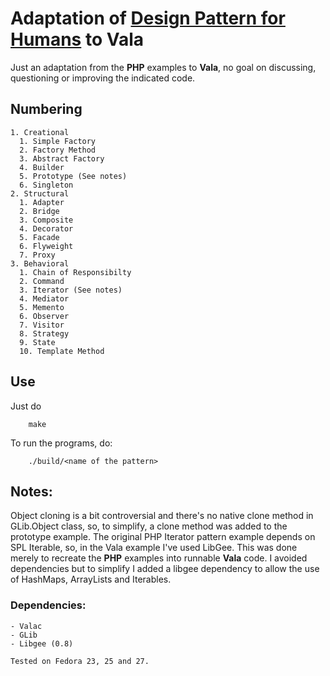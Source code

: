# Adaptation of [Design Pattern for Humans](https://github.com/kamranahmedse/design-patterns-for-humans/blob/master/README.md) to Vala
Just an adaptation from the **PHP** examples to **Vala**, no goal on discussing, questioning or improving the indicated code.

## Numbering
	1. Creational
	  1. Simple Factory
	  2. Factory Method 
	  3. Abstract Factory
	  4. Builder
	  5. Prototype (See notes)
	  6. Singleton
	2. Structural
	  1. Adapter
	  2. Bridge
      3. Composite
      4. Decorator
      5. Facade
      6. Flyweight
      7. Proxy
	3. Behavioral
	  1. Chain of Responsibilty
	  2. Command
	  3. Iterator (See notes)
	  4. Mediator
	  5. Memento
	  6. Observer
	  7. Visitor
	  8. Strategy
	  9. State
	  10. Template Method
## Use
Just do
```shell
    make
```
To run the programs, do:
```shell
    ./build/<name of the pattern>
```
## Notes:
Object cloning is a bit controversial and there's no native clone method in GLib.Object class, so, to simplify, a clone method was added to the prototype example. The original PHP Iterator pattern example depends on SPL Iterable, so, in the Vala example I've used LibGee. This was done merely to recreate the **PHP** examples into runnable **Vala** code. I avoided dependencies but to simplify I added a libgee dependency to allow the use of HashMaps, ArrayLists and Iterables.

### Dependencies:
    - Valac
    - GLib
    - Libgee (0.8)
    
    Tested on Fedora 23, 25 and 27.
